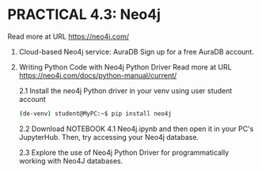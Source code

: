 # PRACTICAL 4.3: Neo4j
Read more at URL https://neo4j.com/

1. Cloud-based Neo4j service: AuraDB
   Sign up for a free AuraDB account. 

2. Writing Python Code with Neo4j Python Driver
   Read more at URL https://neo4j.com/docs/python-manual/current/

   2.1 Install the neo4j Python driver in your venv using user student account
   ~~~bash
   (de-venv) student@MyPC:~$ pip install neo4j  
   ~~~
   
   2.2 Download NOTEBOOK 4.1 Neo4j.ipynb and then open it in your PC's JupyterHub. Then, try accessing your Neo4j database.

   2.3 Explore the use of Neo4j Python Driver for programmatically working with Neo4J databases.



